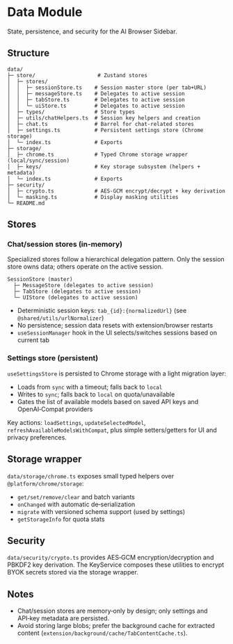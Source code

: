 # Data Module

State, persistence, and security for the AI Browser Sidebar.

## Structure

```
data/
├─ store/                    # Zustand stores
│  ├─ stores/
│  │  ├─ sessionStore.ts    # Session master store (per tab+URL)
│  │  ├─ messageStore.ts    # Delegates to active session
│  │  ├─ tabStore.ts        # Delegates to active session
│  │  └─ uiStore.ts         # Delegates to active session
│  ├─ types/                # Store types
│  ├─ utils/chatHelpers.ts  # Session key helpers and creation
│  ├─ chat.ts               # Barrel for chat‑related stores
│  ├─ settings.ts           # Persistent settings store (Chrome storage)
│  └─ index.ts              # Exports
├─ storage/
│  ├─ chrome.ts             # Typed Chrome storage wrapper (local/sync/session)
│  ├─ keys/                 # Key storage subsystem (helpers + metadata)
│  └─ index.ts              # Exports
├─ security/
│  ├─ crypto.ts             # AES‑GCM encrypt/decrypt + key derivation
│  └─ masking.ts            # Display masking utilities
└─ README.md
```

## Stores

### Chat/session stores (in‑memory)

Specialized stores follow a hierarchical delegation pattern. Only the session store owns data; others operate on the active session.

```
SessionStore (master)
  ├─ MessageStore (delegates to active session)
  ├─ TabStore (delegates to active session)
  └─ UIStore (delegates to active session)
```

- Deterministic session keys: `tab_{id}:{normalizedUrl}` (see `@shared/utils/urlNormalizer`)
- No persistence; session data resets with extension/browser restarts
- `useSessionManager` hook in the UI selects/switches sessions based on current tab

### Settings store (persistent)

`useSettingsStore` is persisted to Chrome storage with a light migration layer:

- Loads from `sync` with a timeout; falls back to `local`
- Writes to `sync`; falls back to `local` on quota/unavailable
- Gates the list of available models based on saved API keys and OpenAI‑Compat providers

Key actions: `loadSettings`, `updateSelectedModel`, `refreshAvailableModelsWithCompat`, plus simple setters/getters for UI and privacy preferences.

## Storage wrapper

`data/storage/chrome.ts` exposes small typed helpers over `@platform/chrome/storage`:

- `get/set/remove/clear` and batch variants
- `onChanged` with automatic de‑serialization
- `migrate` with versioned schema support (used by settings)
- `getStorageInfo` for quota stats

## Security

`data/security/crypto.ts` provides AES‑GCM encryption/decryption and PBKDF2 key derivation. The KeyService composes these utilities to encrypt BYOK secrets stored via the storage wrapper.

## Notes

- Chat/session stores are memory‑only by design; only settings and API‑key metadata are persisted.
- Avoid storing large blobs; prefer the background cache for extracted content (`extension/background/cache/TabContentCache.ts`).
